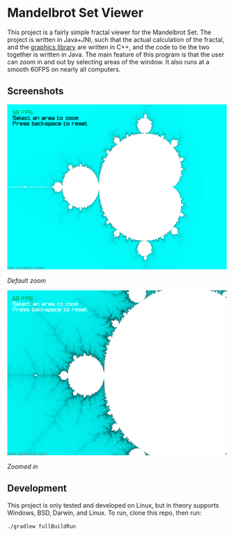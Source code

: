 # Mandelbrot Set Viewer

This project is a fairly simple fractal viewer for the Mandelbrot Set. The project is written in Java+JNI, such that the actual calculation of the fractal, and the [graphics library]() are written in C++, and the code to tie the two together is written in Java. The main feature of this program is that the user can zoom in and out by selecting areas of the window. It also runs at a smooth 60FPS on nearly all computers.

## Screenshots

![](assets/mandelbrotset.png)

*Default zoom*

![](assets/mandelbrotset2.png)

*Zoomed in*

## Development

This project is only tested and developed on Linux, but in theory supports Windows, BSD, Darwin, and Linux. To run, clone this repo, then run:

```sh
./gradlew fullBuildRun
```
